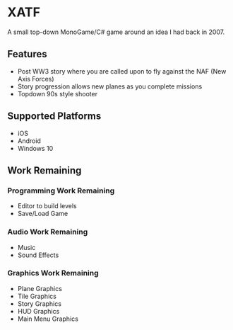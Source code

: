 # XATF
A small top-down MonoGame/C# game around an idea I had back in 2007.

## Features
* Post WW3 story where you are called upon to fly against the NAF (New Axis Forces)
* Story progression allows new planes as you complete missions
* Topdown 90s style shooter

## Supported Platforms
* iOS
* Android
* Windows 10

## Work Remaining

### Programming Work Remaining
* Editor to build levels
* Save/Load Game

### Audio Work Remaining
* Music
* Sound Effects

### Graphics Work Remaining
* Plane Graphics
* Tile Graphics
* Story Graphics
* HUD Graphics
* Main Menu Graphics
